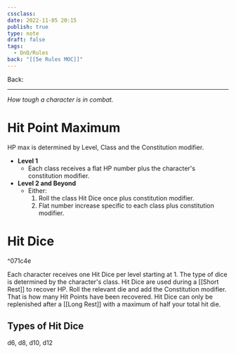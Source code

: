 ```yaml
---
cssclass: 
date: 2022-11-05 20:15
publish: true
type: note
draft: false
tags:
  - DnD/Rules
back: "[[5e Rules MOC]]"
---
```

Back: 

---
*How tough a character is in combat.*

# Hit Point Maximum
HP max is determined by Level, Class and the Constitution modifier.
- **Level 1**
	- Each class receives a flat HP number plus the character's constitution modifier.
- **Level 2 and Beyond**
	- Either:
		1. Roll the class Hit Dice once plus constitution modifier.
		2. Flat number increase specific to each class plus constitution modifier.
# Hit Dice

^071c4e

Each character receives one Hit Dice per level starting at 1. The type of dice is determined by the character's class.
Hit Dice are used during a [[Short Rest]] to recover HP. Roll the relevant die and add the Constitution modifier. That is how many Hit Points have been recovered.
Hit Dice can only be replenished after a [[Long Rest]] with a maximum of half your total hit die.
## Types of Hit Dice
d6, d8, d10, d12
